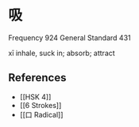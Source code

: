 # 吸
Frequency 924
General Standard 431

xī
inhale, suck in; absorb; attract

## References
- [[HSK 4]]
- [[6 Strokes]]
- [[口 Radical]]